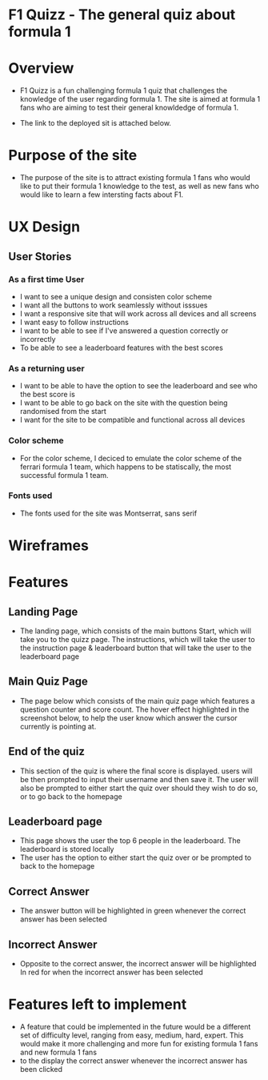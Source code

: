 # F1 Quizz - The general quiz about formula 1

# Overview
- F1 Quizz is a fun challenging formula 1 quiz that challenges the knowledge of the user regarding formula 1. The site is aimed at formula 1 fans who are aiming to test their general knowldedge of formula 1.

- The link to the deployed sit is attached below.

# Purpose of the site
- The purpose of the site is to attract existing formula 1 fans who would like to put their formula 1 knowledge to the test, as well as new fans who would like to learn a few intersting facts about F1. 

# UX Design
## User Stories 

### As a first time User 
- I want to see a unique design and consisten color scheme
- I want all the buttons to work seamlessly without isssues
- I want a responsive site that will work across all devices and all screens
- I want easy to follow instructions 
- I want to be able to see if I've answered a question correctly or incorrectly
- To be able to see a leaderboard features with the best scores

### As a returning user
- I want to be able to have the option to see the leaderboard and see who the best score is
- I want to be able to go back on the site with the question being randomised from the start
- I want for the site to be compatible and functional across all devices

### Color scheme
- For the color scheme, I deciced to emulate the color scheme of the ferrari formula 1 team, which happens 
to be statiscally, the most successful formula 1 team.

### Fonts used
-  The fonts used for the site was Montserrat, sans serif

# Wireframes 


# Features
## Landing Page

- The landing page, which consists of the main buttons Start, which will take you to the quizz page. The  instructions, which will take the user to the instruction page & leaderboard button that will take the user to the leaderboard page

## Main Quiz Page

- The page below which consists of the main quiz page which features a question counter and score count. The hover effect highlighted in the screenshot below, to help the user know which answer the cursor currently is pointing at.

## End of the quiz

- This section of the quiz is where the final score is displayed. users will be then prompted to input their username and then save it. The user will also be prompted to either start the quiz over should they wish to do so, or to go back to the homepage

## Leaderboard page

- This page shows the user the top 6 people in the leaderboard. The leaderboard is stored locally
- The user has the option to either start the quiz over or be prompted to back to the homepage

## Correct Answer

- The answer button will be highlighted in green whenever the correct answer has been selected

## Incorrect Answer

- Opposite to the correct answer, the incorrect answer will be highlighted In red for when the incorrect answer has been selected

# Features left to implement

- A feature that could be implemented in the future would be a different set of difficulty level, ranging from easy, medium, hard, expert. This would make it more challenging and more fun for existing formula 1 fans and new formula 1 fans
- to the display the correct answer whenever the incorrect answer has been clicked 
